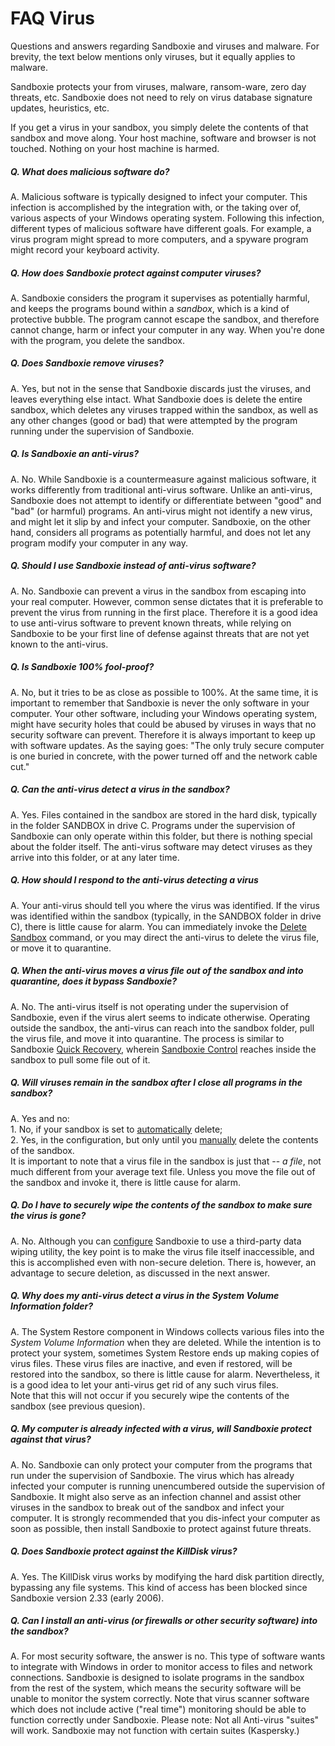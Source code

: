 # FAQ Virus

Questions and answers regarding Sandboxie and viruses and malware. For brevity, the text below mentions only viruses, but it equally applies to malware.

Sandboxie protects your from viruses, malware, ransom-ware, zero day threats, etc. Sandboxie does not need to rely on virus database signature updates, heuristics, etc.

If you get a virus in your sandbox, you simply delete the contents of that sandbox and move along. Your host machine, software and browser is not touched. Nothing on your host machine is harmed.

##### Q. What does malicious software do?

A. Malicious software is typically designed to infect your computer. This infection is accomplished by the integration with, or the taking over of, various aspects of your Windows operating system. Following this infection, different types of malicious software have different goals. For example, a virus program might spread to more computers, and a spyware program might record your keyboard activity.

##### Q. How does Sandboxie protect against computer viruses?

A. Sandboxie considers the program it supervises as potentially harmful, and keeps the programs bound within a _sandbox_, which is a kind of protective bubble. The program cannot escape the sandbox, and therefore cannot change, harm or infect your computer in any way. When you're done with the program, you delete the sandbox.

##### Q. Does Sandboxie remove viruses?

A. Yes, but not in the sense that Sandboxie discards just the viruses, and leaves everything else intact. What Sandboxie does is delete the entire sandbox, which deletes any viruses trapped within the sandbox, as well as any other changes (good or bad) that were attempted by the program running under the supervision of Sandboxie.

##### Q. Is Sandboxie an anti-virus?

A. No. While Sandboxie is a countermeasure against malicious software, it works differently from traditional anti-virus software. Unlike an anti-virus, Sandboxie does not attempt to identify or differentiate between "good" and "bad" (or harmful) programs. An anti-virus might not identify a new virus, and might let it slip by and infect your computer. Sandboxie, on the other hand, considers all programs as potentially harmful, and does not let any program modify your computer in any way.

##### Q. Should I use Sandboxie instead of anti-virus software?

A. No. Sandboxie can prevent a virus in the sandbox from escaping into your real computer. However, common sense dictates that it is preferable to prevent the virus from running in the first place. Therefore it is a good idea to use anti-virus software to prevent known threats, while relying on Sandboxie to be your first line of defense against threats that are not yet known to the anti-virus.

##### Q. Is Sandboxie 100% fool-proof?

A. No, but it tries to be as close as possible to 100%. At the same time, it is important to remember that Sandboxie is never the only software in your computer. Your other software, including your Windows operating system, might have security holes that could be abused by viruses in ways that no security software can prevent. Therefore it is always important to keep up with software updates. As the saying goes: "The only truly secure computer is one buried in concrete, with the power turned off and the network cable cut."

##### Q. Can the anti-virus detect a virus in the sandbox?

A. Yes. Files contained in the sandbox are stored in the hard disk, typically in the folder SANDBOX in drive C. Programs under the supervision of Sandboxie can only operate within this folder, but there is nothing special about the folder itself. The anti-virus software may detect viruses as they arrive into this folder, or at any later time.

##### Q. How should I respond to the anti-virus detecting a virus

A. Your anti-virus should tell you where the virus was identified. If the virus was identified within the sandbox (typically, in the SANDBOX folder in drive C), there is little cause for alarm. You can immediately invoke the [Delete Sandbox](DeleteSandbox.md) command, or you may direct the anti-virus to delete the virus file, or move it to quarantine.

##### Q. When the anti-virus moves a virus file out of the sandbox and into quarantine, does it bypass Sandboxie?

A. No. The anti-virus itself is not operating under the supervision of Sandboxie, even if the virus alert seems to indicate otherwise. Operating outside the sandbox, the anti-virus can reach into the sandbox folder, pull the virus file, and move it into quarantine. The process is similar to Sandboxie [Quick Recovery](QuickRecovery.md), wherein [Sandboxie Control](SandboxieControl.md) reaches inside the sandbox to pull some file out of it.

##### Q. Will viruses remain in the sandbox after I close all programs in the sandbox?

A. Yes and no:  
1\. No, if your sandbox is set to [automatically](DeleteSettings#invocation) delete;  
2\. Yes, in the configuration, but only until you [manually](DeleteSandbox.md) delete the contents of the sandbox.  
It is important to note that a virus file in the sandbox is just that -- _a file_, not much different from your average text file. Unless you move the file out of the sandbox and invoke it, there is little cause for alarm.

##### Q. Do I have to securely wipe the contents of the sandbox to make sure the virus is gone?

A. No. Although you can [configure](SecureDeleteSandbox.md) Sandboxie to use a third-party data wiping utility, the key point is to make the virus file itself inaccessible, and this is accomplished even with non-secure deletion. There is, however, an advantage to secure deletion, as discussed in the next answer.

##### Q. Why does my anti-virus detect a virus in the _System Volume Information_ folder?

A. The System Restore component in Windows collects various files into the _System Volume Information_ when they are deleted. While the intention is to protect your system, sometimes System Restore ends up making copies of virus files. These virus files are inactive, and even if restored, will be restored into the sandbox, so there is little cause for alarm. Nevertheless, it is a good idea to let your anti-virus get rid of any such virus files.  
Note that this will not occur if you securely wipe the contents of the sandbox (see previous quesion).

##### Q. My computer is already infected with a virus, will Sandboxie protect against that virus?

A. No. Sandboxie can only protect your computer from the programs that run under the supervision of Sandboxie. The virus which has already infected your computer is running unencumbered outside the supervision of Sandboxie. It might also serve as an infection channel and assist other viruses in the sandbox to break out of the sandbox and infect your computer. It is strongly recommended that you dis-infect your computer as soon as possible, then install Sandboxie to protect against future threats.

##### Q. Does Sandboxie protect against the KillDisk virus?

A. Yes. The KillDisk virus works by modifying the hard disk partition directly, bypassing any file systems. This kind of access has been blocked since Sandboxie version 2.33 (early 2006).

##### Q. Can I install an anti-virus (or firewalls or other security software) into the sandbox?

A. For most security software, the answer is no. This type of software wants to integrate with Windows in order to monitor access to files and network connections. Sandboxie is designed to isolate programs in the sandbox from the rest of the system, which means the security software will be unable to monitor the system correctly. Note that virus scanner software which does not include active ("real time") monitoring should be able to function correctly under Sandboxie. Please note: Not all Anti-virus "suites" will work. Sandboxie may not function with certain suites (Kaspersky.)
